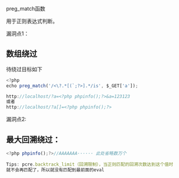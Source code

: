 preg_match函数

用于正则表达式判断。



漏洞点1：

## 数组绕过

待绕过目标如下

```javascript
<?php
echo preg_match('/<\?.*[(`;?>].*/is', $_GET['a']);
```



```javascript
http://localhost/?a=<?php phpinfo();?>&a=123123
或者
http://localhost/?a[]=<?php phpinfo();?>
```



漏洞点2:

## 最大回溯绕过：

```javascript
<?php phpinfo();?>//AAAAAAA······ 此处省略数万个
 
Tips: pcre.backtrack_limit（回溯限制），当正则匹配的回溯次数达到这个值时
就不会再匹配了，所以就没有匹配到最前面的eval
```

